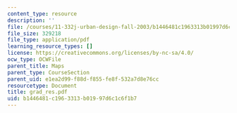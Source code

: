 ```yaml
---
content_type: resource
description: ''
file: /courses/11-332j-urban-design-fall-2003/b1446481c1963313b01997d6c1c6f1b7_grad_res.pdf
file_size: 329218
file_type: application/pdf
learning_resource_types: []
license: https://creativecommons.org/licenses/by-nc-sa/4.0/
ocw_type: OCWFile
parent_title: Maps
parent_type: CourseSection
parent_uid: e1ea2d99-f88d-f855-fe8f-532a7d8e76cc
resourcetype: Document
title: grad_res.pdf
uid: b1446481-c196-3313-b019-97d6c1c6f1b7
---
```

